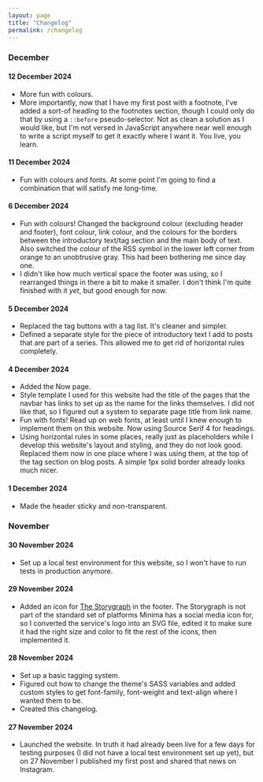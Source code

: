 ```yaml
---
layout: page
title: "Changelog"
permalink: /changelog
---
```


### December

#### 12 December 2024
- More fun with colours.
- More importantly, now that I have my first post with a footnote, I've added a sort-of heading to the footnotes section, though I could only do that by using a <code>::before</code> pseudo-selector. Not as clean a solution as I would like, but I'm not versed in JavaScript anywhere near well enough to write a script myself to get it exactly where I want it. You live, you learn.

#### 11 December 2024
- Fun with colours and fonts. At some point I'm going to find a combination that will satisfy me long-time.

#### 6 December 2024
- Fun with colours! Changed the background colour (excluding header and footer), font colour, link colour, and the colours for the borders between the introductory text/tag section and the main body of text. Also switched the colour of the RSS symbol in the lower left corner from orange to an unobtrusive gray. This had been bothering me since day one.
- I didn't like how much vertical space the footer was using, so I rearranged things in there a bit to make it smaller. I don't think I'm quite finished with it _yet_, but good enough for now.

#### 5 December 2024
- Replaced the tag buttons with a tag list. It's cleaner and simpler.
- Defined a separate style for the piece of introductory text I add to posts that are part of a series. This allowed me to get rid of horizontal rules completely.

#### 4 December 2024
- Added the Now page.
- Style template I used for this website had the title of the pages that the navbar has links to set up as the name for the links themselves. I did not like that, so I figured out a system to separate page title from link name.
- Fun with fonts! Read up on web fonts, at least until I knew enough to implement them on this website. Now using Source Serif 4 for headings.
- Using horizontal rules in some places, really just as placeholders while I develop this website's layout and styling, and they do not look good. Replaced them now in one place where I was using them, at the top of the tag section on blog posts. A simple 1px solid border already looks much nicer.

#### 1 December 2024
- Made the header sticky and non-transparent.

### November

#### 30 November 2024
- Set up a local test environment for this website, so I won't have to run tests in production anymore.

#### 29 November 2024
- Added an icon for [The Storygraph](https://www.thestorygraph.com/) in the footer. The Storygraph is not part of the standard set of platforms Minima has a social media icon for, so I converted the service's logo into an SVG file, edited it to make sure it had the right size and color to fit the rest of the icons, then implemented it.

#### 28 November 2024
- Set up a basic tagging system.
- Figured out how to change the theme's SASS variables and added custom styles to get font-family, font-weight and text-align where I wanted them to be.
- Created this changelog.

#### 27 November 2024
- Launched the website. In truth it had already been live for a few days for testing purposes (I did not have a local test environment set up yet), but on 27 November I published my first post and shared that news on Instagram.
